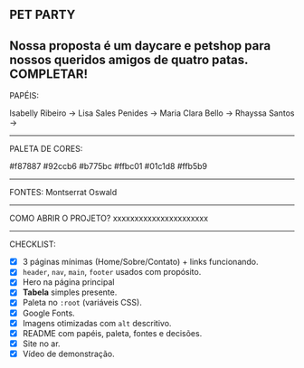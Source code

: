 PET PARTY
-----------------------------------------------------------------------------------------------
Nossa proposta é um daycare e petshop para nossos queridos amigos de quatro patas. COMPLETAR!
-----------------------------------------------------------------------------------------------
PAPÉIS:

Isabelly Ribeiro ->
Lisa Sales Penides ->
Maria Clara Bello ->
Rhayssa Santos ->

-----------------------------------------------------------------------------------------------
PALETA DE CORES: 

#f87887
#92ccb6
#b775bc
#ffbc01
#01c1d8
#ffb5b9

-----------------------------------------------------------------------------------------------
FONTES: 
Montserrat
Oswald

-----------------------------------------------------------------------------------------------
COMO ABRIR O PROJETO?
xxxxxxxxxxxxxxxxxxxxxx

-----------------------------------------------------------------------------------------------
CHECKLIST:
- [x]  3 páginas mínimas (Home/Sobre/Contato) + links funcionando.
- [x]  `header`, `nav`, `main`, `footer` usados com propósito.
- [x]  Hero na página principal
- [x]  **Tabela** simples presente.
- [x]  Paleta no `:root` (variáveis CSS).
- [x]  Google Fonts.
- [x]  Imagens otimizadas com `alt` descritivo.
- [x]  README com papéis, paleta, fontes e decisões.
- [x]  Site no ar.
- [x]  Vídeo de demonstração.
